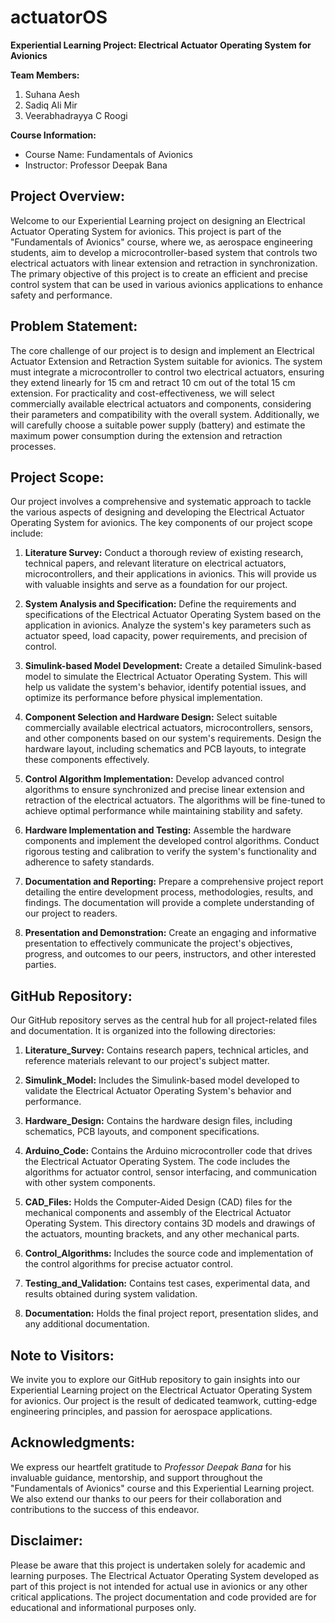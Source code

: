 # actuatorOS
**Experiential Learning Project: Electrical Actuator Operating System for Avionics**

**Team Members:**
1. Suhana Aesh
2. Sadiq Ali Mir
3. Veerabhadrayya C Roogi

**Course Information:**
- Course Name: Fundamentals of Avionics
- Instructor: Professor Deepak Bana

## Project Overview:

Welcome to our Experiential Learning project on designing an Electrical Actuator Operating System for avionics. This project is part of the "Fundamentals of Avionics" course, where we, as aerospace engineering students, aim to develop a microcontroller-based system that controls two electrical actuators with linear extension and retraction in synchronization. The primary objective of this project is to create an efficient and precise control system that can be used in various avionics applications to enhance safety and performance.

## Problem Statement:

The core challenge of our project is to design and implement an Electrical Actuator Extension and Retraction System suitable for avionics. The system must integrate a microcontroller to control two electrical actuators, ensuring they extend linearly for 15 cm and retract 10 cm out of the total 15 cm extension. For practicality and cost-effectiveness, we will select commercially available electrical actuators and components, considering their parameters and compatibility with the overall system. Additionally, we will carefully choose a suitable power supply (battery) and estimate the maximum power consumption during the extension and retraction processes.

## Project Scope:

Our project involves a comprehensive and systematic approach to tackle the various aspects of designing and developing the Electrical Actuator Operating System for avionics. The key components of our project scope include:

1. **Literature Survey:**
   Conduct a thorough review of existing research, technical papers, and relevant literature on electrical actuators, microcontrollers, and their applications in avionics. This will provide us with valuable insights and serve as a foundation for our project.

2. **System Analysis and Specification:**
   Define the requirements and specifications of the Electrical Actuator Operating System based on the application in avionics. Analyze the system's key parameters such as actuator speed, load capacity, power requirements, and precision of control.

3. **Simulink-based Model Development:**
   Create a detailed Simulink-based model to simulate the Electrical Actuator Operating System. This will help us validate the system's behavior, identify potential issues, and optimize its performance before physical implementation.

4. **Component Selection and Hardware Design:**
   Select suitable commercially available electrical actuators, microcontrollers, sensors, and other components based on our system's requirements. Design the hardware layout, including schematics and PCB layouts, to integrate these components effectively.

5. **Control Algorithm Implementation:**
   Develop advanced control algorithms to ensure synchronized and precise linear extension and retraction of the electrical actuators. The algorithms will be fine-tuned to achieve optimal performance while maintaining stability and safety.

6. **Hardware Implementation and Testing:**
   Assemble the hardware components and implement the developed control algorithms. Conduct rigorous testing and calibration to verify the system's functionality and adherence to safety standards.

7. **Documentation and Reporting:**
   Prepare a comprehensive project report detailing the entire development process, methodologies, results, and findings. The documentation will provide a complete understanding of our project to readers.

8. **Presentation and Demonstration:**
   Create an engaging and informative presentation to effectively communicate the project's objectives, progress, and outcomes to our peers, instructors, and other interested parties.

## GitHub Repository:

Our GitHub repository serves as the central hub for all project-related files and documentation. It is organized into the following directories:

1. **Literature_Survey:** Contains research papers, technical articles, and reference materials relevant to our project's subject matter.

2. **Simulink_Model:** Includes the Simulink-based model developed to validate the Electrical Actuator Operating System's behavior and performance.

3. **Hardware_Design:** Contains the hardware design files, including schematics, PCB layouts, and component specifications.
   
5. **Arduino_Code:** Contains the Arduino microcontroller code that drives the Electrical Actuator Operating System. The code includes the algorithms for actuator control, sensor interfacing, and communication with other system components.
   
7. **CAD_Files:** Holds the Computer-Aided Design (CAD) files for the mechanical components and assembly of the Electrical Actuator Operating System. This directory contains 3D models and drawings of the actuators, mounting brackets, and any other mechanical parts.
   
9. **Control_Algorithms:** Includes the source code and implementation of the control algorithms for precise actuator control.

10. **Testing_and_Validation:** Contains test cases, experimental data, and results obtained during system validation.

11. **Documentation:** Holds the final project report, presentation slides, and any additional documentation.


## Note to Visitors:

We invite you to explore our GitHub repository to gain insights into our Experiential Learning project on the Electrical Actuator Operating System for avionics. Our project is the result of dedicated teamwork, cutting-edge engineering principles, and passion for aerospace applications.

## Acknowledgments:

We express our heartfelt gratitude to *Professor Deepak Bana* for his invaluable guidance, mentorship, and support throughout the "Fundamentals of Avionics" course and this Experiential Learning project. We also extend our thanks to our peers for their collaboration and contributions to the success of this endeavor.

## Disclaimer:

Please be aware that this project is undertaken solely for academic and learning purposes. The Electrical Actuator Operating System developed as part of this project is not intended for actual use in avionics or any other critical applications. The project documentation and code provided are for educational and informational purposes only.
